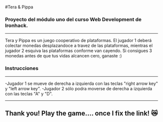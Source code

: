 #Tera & Pippa



### Proyecto del módulo uno del curso Web Development de Ironhack.
---
Tera y Pippa es un juego cooperativo de plataformas.
 El jugador 1 deberá colectar  monedas desplazandoce a travez de las plataformas, mientras el jugador 2 esquiva las plataformas conforme van cayendo. 
	Si consigues 3 monedas antes de que tus vidas alcancen cero, ganaste :)  

### Instrucciones
---
-Jugador 1 se mueve de derecha a izquierda con las teclas "right arrow key" y "left arrow key".
-Jugador 2 sólo podra moverse de derecha a izquierda con las teclas "A" y "D".

---
## Thank you! Play the game.... once I fix the link! 😿 




